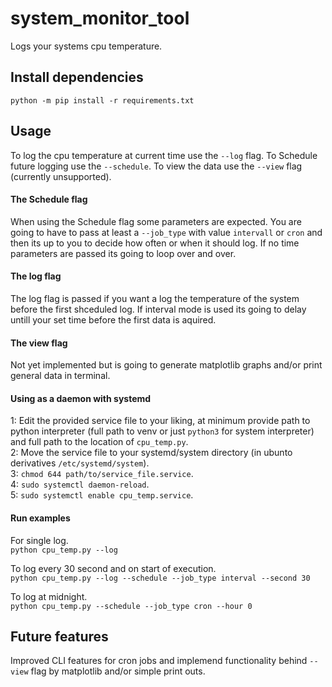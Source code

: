 # system_monitor_tool
Logs your systems cpu temperature.

## Install dependencies
`python -m pip install -r requirements.txt`

## Usage
To log the cpu temperature at current time use the `--log` flag.
To Schedule future logging use the `--schedule`.
To view the data use the `--view` flag (currently unsupported).

#### The Schedule flag
When using the Schedule flag some parameters are expected. You are going to have to pass at least a `--job_type` with value `intervall` or `cron` and then its up to you to decide how often or when it should log. If no time parameters are passed its going to loop over and over.

#### The log flag
The log flag is passed if you want a log the temperature of the system before the first shceduled log. If interval mode is used its going to delay untill your set time before the first data is aquired.

#### The view flag
Not yet implemented but is going to generate matplotlib graphs and/or print general data in terminal.

#### Using as a daemon with systemd
1: Edit the provided service file to your liking, at minimum provide path to python interpreter (full path to venv or just `python3` for system interpreter) and full path to the location of `cpu_temp.py`.\
2: Move the service file to your systemd/system directory (in ubunto derivatives `/etc/systemd/system`).\
3: `chmod 644 path/to/service_file.service`.\
4: `sudo systemctl daemon-reload`.\
5: `sudo systemctl enable cpu_temp.service`.

#### Run examples
For single log.\
`python cpu_temp.py --log`

To log every 30 second and on start of execution.\
`python cpu_temp.py --log --schedule --job_type interval --second 30`

To log at midnight.\
`python cpu_temp.py --schedule --job_type cron --hour 0`

## Future features
Improved CLI features for cron jobs and implemend functionality behind `--view` flag by matplotlib and/or simple print outs.
